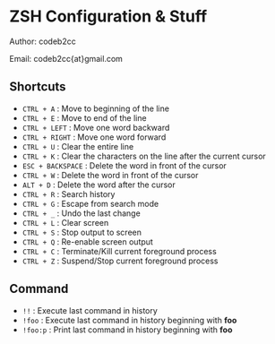 ZSH Configuration & Stuff
=========================

Author: codeb2cc

Email: codeb2cc{at}gmail.com


Shortcuts
---------

* `CTRL + A`        : Move to beginning of the line
* `CTRL + E`        : Move to end of the line
* `CTRL + LEFT`     : Move one word backward
* `CTRL + RIGHT`    : Move one word forward
* `CTRL + U`        : Clear the entire line
* `CTRL + K`        : Clear the characters on the line after the current cursor
* `ESC + BACKSPACE` : Delete the word in front of the cursor
* `CTRL + W`        : Delete the word in front of the cursor
* `ALT + D`         : Delete the word after the cursor
* `CTRL + R`        : Search history
* `CTRL + G`        : Escape from search mode
* `CTRL + _`        : Undo the last change
* `CTRL + L`        : Clear screen
* `CTRL + S`        : Stop output to screen
* `CTRL + Q`        : Re-enable screen output
* `CTRL + C`        : Terminate/Kill current foreground process
* `CTRL + Z`        : Suspend/Stop current foreground process


Command
-------

* `!!`     : Execute last command in history
* `!foo`   : Execute last command in history beginning with **foo**
* `!foo:p` : Print last command in history beginning with **foo**
